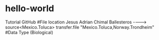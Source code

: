 # hello-world
Tutorial GitHub
#File location
Jesus Adrian Chimal Ballesteros ----> source<Mexico.Toluca>
transfer.file "Mexico.Toluca,Norway.Trondheim"
#Data Type (Biological)
